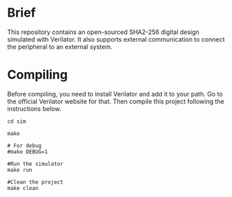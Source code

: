 # Brief

This repository contains an open-sourced SHA2-256  digital design simulated with Verilator.
It also supports external communication to connect the peripheral to an external
system.


# Compiling

Before compiling, you need to install Verilator and add it to your path.
Go to the official Verilator website for that.
Then compile this project following the instructions below.

```
cd sim

make

# For debug
#make DEBUG=1

#Run the simulator
make run

#Clean the project
make clean

```
